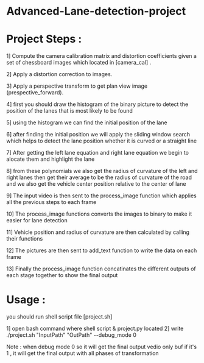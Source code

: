 # Advanced-Lane-detection-project
# Project Steps :
1] Compute the camera calibration matrix and distortion coefficients given a set of chessboard images which located in [camera_cal] .
 
2] Apply a distortion correction to images.  
 
3] Apply a perspective transform to get plan view image (prespective_forward).
 
4] first you should draw the histogram of the binary picture to detect the position of the lanes that is most likely to be found

5] using the histogram we can find the initial position of the lane

6] after finding the initial position we will apply the sliding window search which helps to detect the lane position whether it is curved or a straight line 
 
7] After getting the left lane equation and right lane equation we begin to alocate them and highlight the lane
 
8] from these polynomials we also get the radius of curvature of the left and right lanes then get their average to be the radius of curvature of the road
    and we also get the vehicle center position relative to the center of lane 

9] The input video is then sent to the process_image function which applies all the previous steps to each frame

10] The process_image functions converts the images to binary to make it easier for lane detection

11] Vehicle position and radius of curvature are then calculated by calling their functions

12] The pictures are then sent to add_text function to write the data on each frame

13] Finally the process_image function concatinates the different outputs of each stage together to show the final output

# Usage :
you should run shell script file [project.sh] 

1] open bash command where shell script & project.py located
2] write ./project.sh "InputPath" "OutPath" --debug_mode 0 

 Note : when debug mode 0 so it will get the final output vedio only buf if it's 1 , it will get the final output with all phases of transformation 

